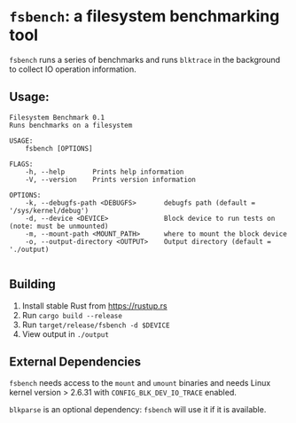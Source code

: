 # `fsbench`: a filesystem benchmarking tool

`fsbench` runs a series of benchmarks and runs `blktrace` in the background to collect IO operation information.

## Usage:

```
Filesystem Benchmark 0.1
Runs benchmarks on a filesystem

USAGE:
    fsbench [OPTIONS]

FLAGS:
    -h, --help       Prints help information
    -V, --version    Prints version information

OPTIONS:
    -k, --debugfs-path <DEBUGFS>       debugfs path (default = '/sys/kernel/debug')
    -d, --device <DEVICE>              Block device to run tests on (note: must be unmounted)
    -m, --mount-path <MOUNT_PATH>      where to mount the block device
    -o, --output-directory <OUTPUT>    Output directory (default = './output)
    
```

## Building

1. Install stable Rust from https://rustup.rs
2. Run `cargo build --release`
3. Run `target/release/fsbench -d $DEVICE`
4. View output in `./output`

## External Dependencies
`fsbench` needs access to the `mount` and `umount` binaries and needs Linux kernel version > 2.6.31 with `CONFIG_BLK_DEV_IO_TRACE` enabled.

`blkparse` is an optional dependency: `fsbench` will use it if it is available.
